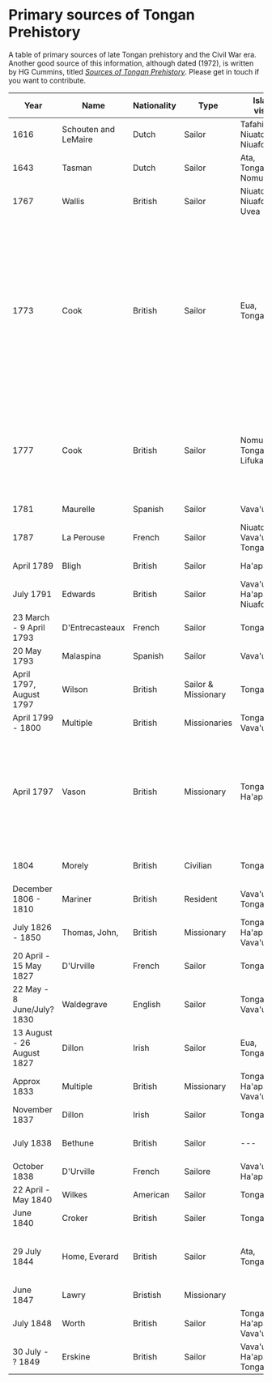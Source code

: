 # Primary sources of Tongan Prehistory

A table of primary sources of late Tongan prehistory and the Civil War era. Another good source of this information, although dated (1972), is written by HG Cummins, titled [*Sources of Tongan Prehistory*](http://www.buoyanteconomies.com/Tonga/). Please get in touch if you want to contribute.

| Year | Name | Nationality | Type | Islands visited | References |
| --- | --- | --- | --- | --- | --- |
| 1616 | Schouten and LeMaire | Dutch | Sailor | Tafahi, Niuatoputapu, Niuafo'ou | Mirror of the Australian Navigation by Jacob Le Maire; The East and West Indian Mirror being an account of Joris van Speilbergens voyage around the world |
| 1643 | Tasman | Dutch | Sailor | Ata, Tongatapu, Nomuka | TBA |
| 1767 | Wallis | British | Sailor | Niuatoputapu, Niuafo'ou, Uvea | The Discovery of Tahiti. A journal of the second voyage of the HMS Dolphin around the world under the command of Captain Wallis |
| 1773 | Cook | British | Sailor | Eua, Tongatapu | [Cook, *A voyage towards the south pole and around the world performed in his majesty's ships the Resolution and adventure in the years 1772,3,4,and 5 Volume 1*](http://gutenberg.net.au/ebooks/e00044.html); [Cook, *A voyage towards the south pole and around the world performed in his majesty's ships the Resolution and adventure in the years 1772,3,4,and 5 Volume 2*](http://gutenberg.net.au/ebooks/e00045.html); [Marra, *Journal of the Resolutions voyage, In 1772, 1773, 1774, and 1775. On discovery to the southern hemisphere by which the non existence of an undiscovered continent, between the Equator and the 50th Degree of Southern Latitude, is demonstratively proved. Also a journal of the Adventure's voyage In the Years 1772, 1773, and 1774.*](https://quod.lib.umich.edu/e/ecco/004895035.0001.000?rgn=main;view=fulltext); [Forster, *A voyage around the world Volume 1*](https://archive.org/details/bub_gb_-FZeAAAAcAAJ); [Forster, *A voyage around the world Volume 2*](https://archive.org/details/bub_gb_E9RaAAAAcAAJ); [Forster, *Observations made during a voyage around the world*](https://archive.org/stream/NHM6732#page/n11/mode/2up); [Pickersgill, *Journal of Richard Pickersgill, Third Lieutenant of the Resolution*](https://cudl.lib.cam.ac.uk/view/MS-JOD-00056/1); [*Log book of HMS 'Resolution' (RGO 14/58)*](https://cudl.lib.cam.ac.uk/view/MS-RGO-00014-00058/1); [*Journal of Captain Cook's voyage round the world in HMS Resolution (JOD/20)*](https://cudl.lib.cam.ac.uk/view/MS-JOD-00020/1); [*Log book of HMS Adventure (RGO 14/56)*](https://cudl.lib.cam.ac.uk/view/MS-RGO-00014-00056/1) |
| 1777 | Cook | British | Sailor | Nomuka, Tongatapu, Lifuka | [Cook, *A voyage to the Pacific ocean. Undertaken, by the command of His Majesty, for making discoveries in the Northern hemisphere, to determine the position and extent of the west side of North America; its distance from Asia; and the practicability of a northern passage to Europe* ](https://archive.org/details/voyagetopacifico01cook); [Rickman, *Journal of Captain Cooks last voyage to the Pacific Ocean on Discovery*](https://archive.org/details/cihm_40645); [Ellis, *An authentic narrative of a voyage performed by Captain Cook and Captain Clerke*](https://catalog.hathitrust.org/Record/008588661); [Ledyard, *A journal of Captain Cook's last voyage to the Pacific Ocean*](https://catalog.hathitrust.org/Record/100310610) |
| 1781 | Maurelle | Spanish | Sailor | Vava'u | [Maurelle, *Narrative of an interesting voyage of the frigate La Princesca*](http://www.buoyanteconomies.com/Tonga/3%20Sources%20Section%201b.pdf) |
| 1787 | La Perouse | French | Sailor | Niuatoputapu, Vava'u, Tongatapu | TBA |
| April 1789 | Bligh | British | Sailor | Ha'apai | Bligh, *A voyage to the South Sea, undertaken by command of his Majesty* |
| July 1791 | Edwards | British | Sailor | Vava'u, Ha'apai, Niuafo'ou | [Edwards](http://www.gutenberg.org/files/22834/22834-h/22834-h.htm#Page_60); [Renourd](http://acms.sl.nsw.gov.au/_transcript/2015/D37785/a1290.html); Hamilton, *A Voyage Round the World in His Majesty's Frigate Pandora* |
| 23 March - 9 April 1793 | D'Entrecasteaux | French | Sailor | Tongatapu | d'Entrecasteaux *Voyage to Australia and the Pacific*; Larbillardiere, *Account of the voyage in search of La Perouse* |
| 20 May 1793 | Malaspina | Spanish | Sailor | Vava'u | [Viana](https://archive.org/details/diariodelviageex00vian), [Malaspina](https://archive.org/details/cihm_15572) |
| April 1797, August 1797 | Wilson | British | Sailor & Missionary | Tongatapu | https://archive.org/details/missionaryvoyage00lond |
| April 1799 - 1800 | Multiple |British | Missionaries | Tongatapu, Vava'u | London Missionary Society, [*Transactions of the Missionary Society*](https://catalog.hathitrust.org/Record/009708861) Page 267 - 317 |
| April 1797 | Vason | British | Missionary | Tongatapu, Ha'apai | https://archive.org/details/anauthenticnarr00vasogoog; Orange, *Narrative of the Late George Vason of Nottingham: one of the First Missionaries Sent Out by the London Missionary Society in the Ship Duff, Captain Wilson, 1796. Giving an Account of his Voyage Outward, Settlement in Tongataboo, Apostacy, Heathen Life, Escape from the Island, Return to England, Subsequent Life, and Death in 1838, aged 66 years. With a preliminary Essay, on the Geography of the South Sea Islands, also a Description of the Manners, Habits, Customs, Traditions, &c. &c. of the Inhabitants and a succinct Account of the South Sea Island Mission* |
| 1804 | Morely | British| Civilian | Tongatapu | http://nla.gov.au/nla.news-article626473 http://nla.gov.au/nla.news-article626483 http://www.jstor.org.virtual.anu.edu.au/stable/25169426 |
| December 1806 - 1810 | Mariner | British | Resident | Vava'u, Tongatapu | https://archive.org/details/anaccountnative01martgoog |
| July 1826 - 1850 | Thomas, John, | British | Missionary | Tongatapu, Ha'apai, Vava'u, Niua | TBA |
| 20 April - 15 May 1827 | D'Urville | French | Sailor | Tongatapu | Tome 4 |
| 22 May - 8 June/July? 1830 | Waldegrave | English | Sailor | Tongatapu, Vava'u | Waldegrave, [Extracts from a private journal kept on board H.M.S. Seringapatam, in the Pacific, 1830](http://nla.gov.au/nla.obj-52776658); Orlebar, *A Midshipmans journal on board HMS Seringapatam* |
| 13 August - 26 August 1827 | Dillon | Irish | Sailor | Eua, Tongatapu | [Dillon P, *Narrative and successful result of a voyage in the South Seas performed by order of the government of British India, to ascertain the actual fate of La Pérouse's expedition*](https://archive.org/details/narrativeandsuc02dillgoog) |
| Approx 1833 | Multiple | British | Missionary | Tongatapu, Ha'apai, Vava'u | [*The Nautical Magazine and Naval Chronicle for 1844*](https://babel.hathitrust.org/cgi/pt?id=nyp.33433066363874) Page 66-73 | Useful for descriptions of the political situation of the day |
| November 1837 | Dillon | Irish | Sailor | Tongatapu | http://www.jstor.org.virtual.anu.edu.au/stable/pdf/25168277.pdf |
| July 1838 | Bethune | British | Sailor | --- | [*Extracts from the remarks of HMS Conway, Capt RD Bethune*](https://babel.hathitrust.org/cgi/pt?id=nyp.33433066364781;view=1up;seq=705), [*Remarks of Captain Drinkwater Bethune RN HMS Conway*](https://babel.hathitrust.org/cgi/pt?id=nyp.33433031153822;view=1up;seq=97), [*From the remarks of Captain Drinkwater Bethune of HMS Conway*](https://babel.hathitrust.org/cgi/pt?id=nyp.33433066364773;view=2up;seq=460) |
| October 1838 | D'Urville | French | Sailore | Vava'u, Ha'apai | https://archive.org/details/voyageaupolesude04dumo_0 |
| 22 April - May 1840 | Wilkes | American | Sailor | Tongatapu | Wilkes, *Narrative of the United States Exploring Expedition* |
| June 1840 | Croker | British | Sailer | Tongatapu | http://nla.gov.au/nla.news-article2543220; http://nla.gov.au/nla.news-article31728814
| 29 July 1844 | Home, Everard | British | Sailor | Ata, Tongatapu | Home, Everard. [*Notes among the islands of the Pacific - Extract from the Remarks of HMS North Star: Capt Sir E Home RN*](https://babel.hathitrust.org/cgi/pt?id=nyp.33433066363916;view=1up;seq=21) pages 449-456, 580 - 589, 631 - 637; [*Notes among the islands of the Pacific - Extracts from the remarks of HMS North Star: Capt Sir E Home*](https://babel.hathitrust.org/cgi/pt?id=nyp.33433066363924;view=2up;seq=50) pages 35 - 38 |
| June 1847 | Lawry | Bristish | Missionary |
| July 1848 | Worth | British | Sailor | Tongatapu, Ha'apai, Vava'u | [*Voyage of HMS Calypso, Captain Worth, to the Pacific*](https://babel.hathitrust.org/cgi/pt?id=nyp.33433066364922;view=2up;seq=444) |
| 30 July - ? 1849 | Erskine | British | Sailor | Vava'u, Ha'apai, Tongatapu | Erskine, *A cruise among the islands of the western Pacific* |

